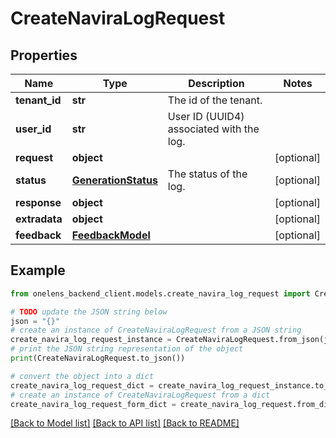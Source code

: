 # CreateNaviraLogRequest


## Properties

Name | Type | Description | Notes
------------ | ------------- | ------------- | -------------
**tenant_id** | **str** | The id of the tenant. | 
**user_id** | **str** | User ID (UUID4) associated with the log. | 
**request** | **object** |  | [optional] 
**status** | [**GenerationStatus**](GenerationStatus.md) | The status of the log. | [optional] 
**response** | **object** |  | [optional] 
**extradata** | **object** |  | [optional] 
**feedback** | [**FeedbackModel**](FeedbackModel.md) |  | [optional] 

## Example

```python
from onelens_backend_client.models.create_navira_log_request import CreateNaviraLogRequest

# TODO update the JSON string below
json = "{}"
# create an instance of CreateNaviraLogRequest from a JSON string
create_navira_log_request_instance = CreateNaviraLogRequest.from_json(json)
# print the JSON string representation of the object
print(CreateNaviraLogRequest.to_json())

# convert the object into a dict
create_navira_log_request_dict = create_navira_log_request_instance.to_dict()
# create an instance of CreateNaviraLogRequest from a dict
create_navira_log_request_form_dict = create_navira_log_request.from_dict(create_navira_log_request_dict)
```
[[Back to Model list]](../README.md#documentation-for-models) [[Back to API list]](../README.md#documentation-for-api-endpoints) [[Back to README]](../README.md)


